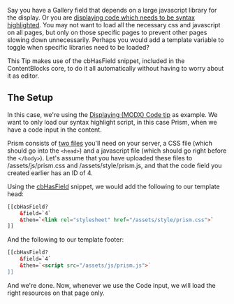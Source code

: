 Say you have a Gallery field that depends on a large javascript library for the display. Or you are [displaying code which needs to be syntax highlighted](Tips_Tricks/Displaying_MODX_Code). You may not want to load all the necessary css and javascript on all pages, but only on those specific pages to prevent other pages slowing down unnecessarily. Perhaps you would add a template variable to toggle when specific libraries need to be loaded?

This Tip makes use of the cbHasField snippet, included in the ContentBlocks core, to do it all automatically without having to worry about it as editor.

## The Setup

In this case, we're using the [Displaying (MODX) Code tip](https://www.modmore.com/contentblocks/tips-tricks/displaying-code/) as example. We want to only load our syntax highlight script, in this case Prism, when we have a code input in the content.

Prism consists of [two files](http://prismjs.com/download.html) you'll need on your server, a CSS file (which should go into the `<head>`) and a javascript file (which should go right before the `</body>`). Let's assume that you have uploaded these files to /assets/js/prism.css and /assets/style/prism.js, and that the code field you created earlier has an ID of 4.

Using the [cbHasField](Snippets/cbHasField) snippet, we would add the following to our template head:
```` HTML
[[cbHasField?
    &field=`4`
    &then=`<link rel="stylesheet" href="/assets/style/prism.css">`
]]
````
And the following to our template footer:
```` HTML
[[cbHasField?
    &field=`4`
    &then=`<script src="/assets/js/prism.js">`
]]
````
And we're done. Now, whenever we use the Code input, we will load the right resources on that page only.

